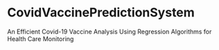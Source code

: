 # CovidVaccinePredictionSystem
An Efficient Covid-19 Vaccine Analysis Using Regression Algorithms for Health Care Monitoring
